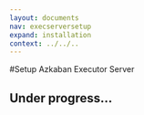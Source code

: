 ```yaml
---
layout: documents
nav: execserversetup
expand: installation
context: ../../..
---
```

#Setup Azkaban Executor Server

## Under progress...